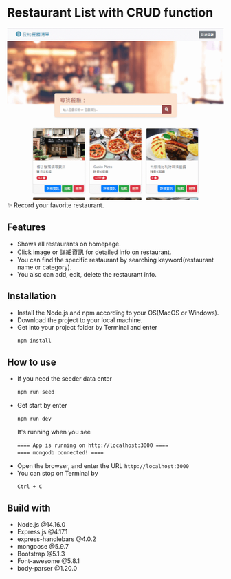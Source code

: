 # Restaurant List with CRUD function
![restaurantList.gif](./restaurantList.gif)
<br>
:sparkles: Record your favorite restaurant.  

## Features
* Shows all restaurants on homepage.  
* Click image or 詳細資訊 for detailed info on restaurant.  
* You can find the specific restaurant by searching keyword(restaurant name or category).
* You also can add, edit, delete the restaurant info.

## Installation
* Install the Node.js and npm according to your OS(MacOS or Windows).
* Download the project to your local machine.
* Get into your project folder by Terminal and enter
  ```bash
  npm install
  ```

## How to use
* If you need the seeder data enter
  ```bash
  npm run seed
  ```
* Get start by enter
  ```bash
  npm run dev
  ```
  It's running when you see
  ```bash
  ==== App is running on http://localhost:3000 ====
  ==== mongodb connected! ====
  ```
* Open the browser, and enter the URL `http://localhost:3000`
* You can stop on Terminal by
  ```bash
  Ctrl + C
  ```

## Build with
* Node.js @14.16.0
* Express.js @4.17.1
* express-handlebars @4.0.2
* mongoose @5.9.7
* Bootstrap @5.1.3
* Font-awesome @5.8.1
* body-parser @1.20.0
